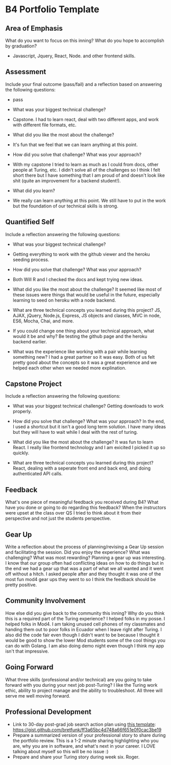 # B4 Portfolio Template

## Area of Emphasis

What do you want to focus on this inning? What do you hope to accomplish by graduation?
- Javascript, Jquery, React, Node. and other frontend skills.

## Assessment

Include your final outcome (pass/fail) and a reflection based on answering the following questions:
- pass

* What was your biggest technical challenge?
- Capstone.  I had to learn react, deal with two different apps, and work with different file formats, etc.

* What did you like the most about the challenge?
- It's fun that we feel that we can learn anything at this point.

* How did you solve that challenge? What was your approach?
- With my capstone I tried to learn as much as I could from docs, other people at Turing, etc.  I didn't solve all of the challenges so I think I felt short there but I have something that I am proud of and doesn't look like shit (quite an improvement for a backend student!).  

* What did you learn?
- We really can learn anything at this point.  We still have to put in the work but the foundation of our technical skills is strong.

## Quantified Self

Include a reflection answering the following questions:

* What was your biggest technical challenge?
- Getting everything to work with the github viewer and the heroku seeding process.  

* How did you solve that challenge? What was your approach?
- Both Will R and I checked the docs and kept trying new ideas.

* What did you like the most about the challenge?
It seemed like most of these issues were things that would be useful in the future, especially learning to seed on heroku with a node backend.

* What are three technical concepts you learned during this project?
JS, AJAX, jQuery, Node.js, Express, JS objects and classes, MVC in node, ES6, Mocha, Chai, and more.  

* If you could change one thing about your technical approach, what would it be and why?
Be testing the github page and the heroku backend earlier.  

* What was the experience like working with a pair while learning something new?
I had a great partner so it was easy.  Both of us felt pretty good about the concepts so it was a great experience and we helped each other when we needed more explination.  

## Capstone Project

Include a reflection answering the following questions:

* What was your biggest technical challenge?
Getting downloads to work properly.

* How did you solve that challenge? What was your approach?
In the end, I used a shortcut but it isn't a good long term solution.  I have many ideas but they will have to wait while I deal with the rest of turing.  

* What did you like the most about the challenge?
It was fun to learn React.  I really like frontend technology and I am exicited I picked it up so quickly.  

* What are three technical concepts you learned during this project?
React, dealing with a seperate front end and back end, and doing authenticated API calls.  

## Feedback

What's one piece of meaningful feedback you received during B4? What have you done or going to do regarding this feedback?
When the instructors were upset at the class over QS I tried to think about it from their perspective and not just the students perspective.  

## Gear Up

Write a reflection about the process of planning/revising a Gear Up session and facilitating the session. Did you enjoy the experience? What was challenging? What was most rewarding?
Planning a gear up was interesting.  I know that our group often had conflicting ideas on how to do things but in the end we had a gear up that was a part of what we all wanted and it went off without a hitch.  I asked people after and they thought it was one of the most fun mod4 gear ups they went to so I think the feedback should be pretty positive.  

## Community Involvement

How else did you give back to the community this inning? Why do you think this is a required part of the Turing experience?
I helped folks in my posse.  I helped folks in Mod4.  I am taking unused cell phones of my classmates and handing them out to poor folks in Ecuador when I leave right after Turing.  I also did the code fair even though I didn't want to be because I thought it would be good to show the lower Mod students some of the cool things you can do with Golang.  I am also doing demo night even though I think my app isn't that impressive.  

## Going Forward

What three skills (professional and/or technical) are you going to take forward with you during your next job post-Turing?
I like the Turing work ethic, ability to project manage and the ability to troubleshoot.  All three will serve me well moving forward.

## Professional Development

* Link to 30-day post-grad job search action plan using [this template](https://github.com/turingschool/career-development-curriculum/blob/master/module_four/post_grad_plan.md): 
https://gist.github.com/bretfunk/ff3a65bc4d748a66f651e0f0cac3be19
* Prepare a summarized version of your professional story to share during the portfolio review. This is a 1-2 minute sharing highlighting who you are, why you are in software, and what's next in your career.
I LOVE talking about myself so this will be no issue :)
* Prepare and share your Turing story during week six.
Roger.  
